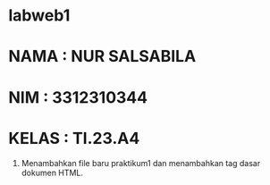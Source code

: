 # labweb1
# NAMA : NUR SALSABILA
# NIM : 3312310344
# KELAS : TI.23.A4
1. Menambahkan file baru praktikum1 dan menambahkan tag dasar dokumen HTML.
